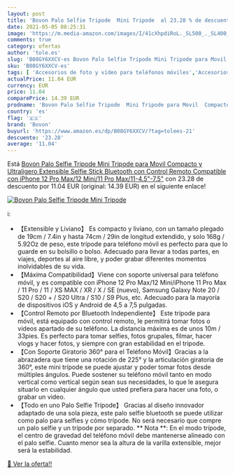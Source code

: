 ```yaml
---
layout: post
title: 'Bovon Palo Selfie Tripode  Mini Tripode  al 23.28 % de descuento'
date: 2021-05-05 08:25:31
image: 'https://m.media-amazon.com/images/I/41cXhpdiRoL._SL500_._SL400_.jpg'
comments: true
category: ofertas
author: 'tole.es'
slug: 'B08GY6XXCV-es Bovon Palo Selfie Tripode Mini Tripode para Movil Compacto...'
sku: 'B08GY6XXCV-es'
tags: [ 'Accesorios de foto y vídeo para teléfonos móviles','Accesorios para móviles','Comunicación móvil y accesorios','Electrónica','Palos selfie','bovon','iphone', ]
actualPrice: 11.04 EUR
currency: EUR
price: 11.04
comparePrice: 14.39 EUR
prodname: 'Bovon Palo Selfie Tripode  Mini Tripode para Movil  Compacto y Ultraligero Extensible Selfie Stick Bluetooth con Control Remoto Compatible con iPhone 12 Pro Max/12 Mini/11 Pro Max/11-4.5"-7.5"'
country: 'es'
flag: '🇪🇸'
brand: 'Bovon'
buyurl: 'https://www.amazon.es/dp/B08GY6XXCV/?tag=tolees-21'
descuento: '23.28'
average: '11.04'
---
```


Está [Bovon Palo Selfie Tripode  Mini Tripode para Movil  Compacto y Ultraligero Extensible Selfie Stick Bluetooth con Control Remoto Compatible con iPhone 12 Pro Max/12 Mini/11 Pro Max/11-4.5"-7.5"](https://www.amazon.es/dp/B08GY6XXCV/?tag=tolees-21) con 23.28 de descuento por 11.04 EUR (original: 14.39 EUR) en el siguiente enlace!

[![Bovon Palo Selfie Tripode  Mini Tripode ](https://m.media-amazon.com/images/I/41cXhpdiRoL._SL500_._SL400_.jpg)](https://www.amazon.es/dp/B08GY6XXCV/?tag=tolees-21)

ℹ️:

- 【Extensible y Liviano】 Es compacto y liviano, con un tamaño plegado de 19cm / 7.4in y hasta 74cm / 29in de longitud extendido, y solo 168g / 5.92Oz de peso, este trípode para teléfono móvil es perfecto para que lo guarde en su bolsillo o bolso. Adecuado para llevar a todas partes, en viajes, deportes al aire libre, y poder grabar diferentes momentos inolvidables de su vida.
- 【Máxima Compatibilidad】Viene con soporte universal para teléfono móvil, y es compatible con iPhone 12 Pro Max/12 Mini/iPhone 11 Pro Max / 11 Pro / 11 / XS MAX / XR / X / SE (nuevo), Samsung Galaxy Note 20 / S20 / S20 + / S20 Ultra / S10 / S9 Plus, etc. Adecuado para la mayoría de dispositivos iOS y Android de 4,5 a 7,5 pulgadas.
- 【Control Remoto por Bluetooth Independiente】 Este trípode para móvil, está equipado con control remoto, le permitirá tomar fotos o videos apartado de su teléfono. La distancia máxima es de unos 10m / 33pies. Es perfecto para tomar selfies, fotos grupales, filmar, hacer vlogs y hacer fotos, y siempre con gran estabilidad en el tripode.
- 【Con Soporte Giratorio 360° para el Teléfono Móvil】Gracias a la abrazadera que tiene una rotación de 225° y la articulación giratoria de 360°, este mini trípode se puede ajustar y poder tomar fotos desde múltiples ángulos. Puede sostener su teléfono móvil tanto en modo vertical como vertical según sean sus necesidades, lo que le asegura situarlo en cualquier ángulo que usted prefiera para hacer una foto, o grabar un video.
- 【Todo en uno Palo Selfie Trípode】 Gracias al diseño innovador adaptado de una sola pieza, este palo selfie bluetooth se puede utilizar como palo para selfies y cómo trípode. No será necesario que compre un palo selfie y un trípode por separado. ** Nota **: En el modo trípode, el centro de gravedad del teléfono móvil debe mantenerse alineado con el palo selfie. Cuanto menor sea la altura de la varilla extensible, mejor será la estabilidad.

[🛒 Ver la oferta!!](https://www.amazon.es/dp/B08GY6XXCV/?tag=tolees-21)
